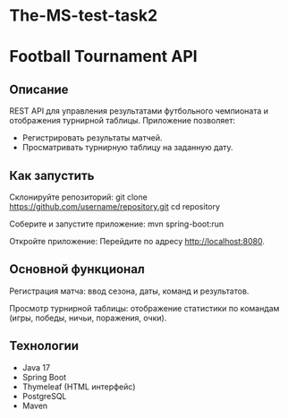 # The-MS-test-task2 

# Football Tournament API

## Описание

REST API для управления результатами футбольного чемпионата и отображения турнирной таблицы. Приложение позволяет:
- Регистрировать результаты матчей.
- Просматривать турнирную таблицу на заданную дату.

## Как запустить

Склонируйте репозиторий:
   git clone https://github.com/username/repository.git
   cd repository

Соберите и запустите приложение:
   mvn spring-boot:run

Откройте приложение:
   Перейдите по адресу [http://localhost:8080](http://localhost:8080).

## Основной функционал

Регистрация матча:
ввод сезона, даты, команд и результатов.

Просмотр турнирной таблицы: 
отображение статистики по командам (игры, победы, ничьи, поражения, очки).


## Технологии

- Java 17
- Spring Boot
- Thymeleaf (HTML интерфейс)
- PostgreSQL
- Maven



